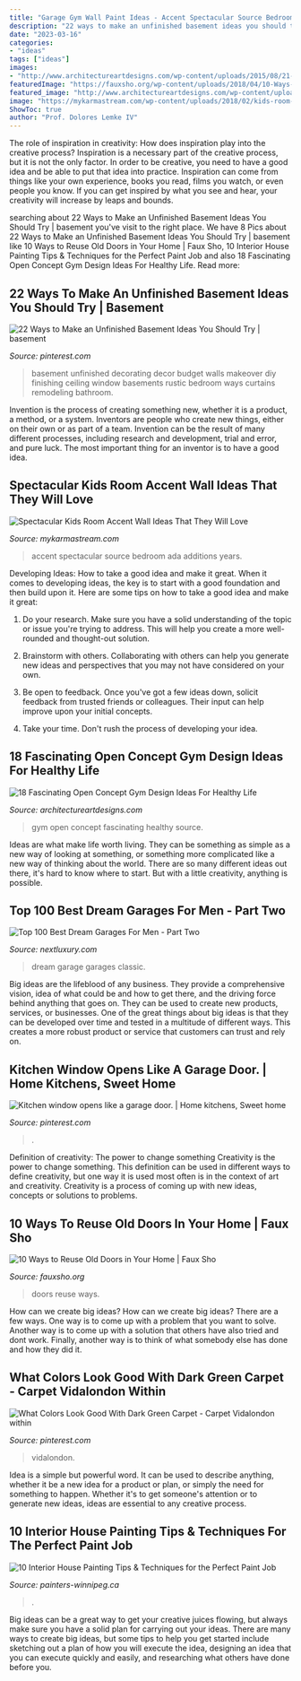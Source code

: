 ```yaml
---
title: "Garage Gym Wall Paint Ideas - Accent Spectacular Source Bedroom Ada Additions Years"
description: "22 ways to make an unfinished basement ideas you should try"
date: "2023-03-16"
categories:
- "ideas"
tags: ["ideas"]
images:
- "http://www.architectureartdesigns.com/wp-content/uploads/2015/08/21-630x420.jpeg"
featuredImage: "https://fauxsho.org/wp-content/uploads/2018/04/10-Ways-to-Reuse-Old-Doors-in-Your-Home3.jpg"
featured_image: "http://www.architectureartdesigns.com/wp-content/uploads/2015/08/21-630x420.jpeg"
image: "https://mykarmastream.com/wp-content/uploads/2018/02/kids-room-accent-wall-10-.jpg"
ShowToc: true
author: "Prof. Dolores Lemke IV"
---
```



The role of inspiration in creativity: How does inspiration play into the creative process?
Inspiration is a necessary part of the creative process, but it is not the only factor. In order to be creative, you need to have a good idea and be able to put that idea into practice. Inspiration can come from things like your own experience, books you read, films you watch, or even people you know. If you can get inspired by what you see and hear, your creativity will increase by leaps and bounds.

	

		
searching about 22 Ways to Make an Unfinished Basement Ideas You Should Try | basement you've visit to the right place. We have 8 Pics about 22 Ways to Make an Unfinished Basement Ideas You Should Try | basement like 10 Ways to Reuse Old Doors in Your Home | Faux Sho, 10 Interior House Painting Tips &amp; Techniques for the Perfect Paint Job and also 18 Fascinating Open Concept Gym Design Ideas For Healthy Life. Read more:
		
    
## 22 Ways To Make An Unfinished Basement Ideas You Should Try | Basement

<img loading=lazy src="https://i.pinimg.com/736x/98/40/33/9840336424d3a6c9eecbaab90e77f8db--unfinished-basement-decorating-basement-decorating-ideas.jpg?b=t" onerror="this.onerror=null;this.src='https://tse2.mm.bing.net/th?id=OIP.3RZla4nr4t3nueqS4tQergHaE6&amp;pid=15.1';" alt="22 Ways to Make an Unfinished Basement Ideas You Should Try | basement">

_Source: pinterest.com_

>basement unfinished decorating decor budget walls makeover diy finishing ceiling window basements rustic bedroom ways curtains remodeling bathroom. 

	

Invention is the process of creating something new, whether it is a product, a method, or a system. Inventors are people who create new things, either on their own or as part of a team. Invention can be the result of many different processes, including research and development, trial and error, and pure luck. The most important thing for an inventor is to have a good idea.

    
## Spectacular Kids Room Accent Wall Ideas That They Will Love

<img loading=lazy src="https://mykarmastream.com/wp-content/uploads/2018/02/kids-room-accent-wall-10-.jpg" onerror="this.onerror=null;this.src='https://tse4.mm.bing.net/th?id=OIP.ZBByHNJk-8VM5-YCUopl1wHaJ4&amp;pid=15.1';" alt="Spectacular Kids Room Accent Wall Ideas That They Will Love">

_Source: mykarmastream.com_

>accent spectacular source bedroom ada additions years. 

	

Developing Ideas: How to take a good idea and make it great.
When it comes to developing ideas, the key is to start with a good foundation and then build upon it. Here are some tips on how to take a good idea and make it great:
1. Do your research. Make sure you have a solid understanding of the topic or issue you're trying to address. This will help you create a more well-rounded and thought-out solution.

2. Brainstorm with others. Collaborating with others can help you generate new ideas and perspectives that you may not have considered on your own.

3. Be open to feedback. Once you've got a few ideas down, solicit feedback from trusted friends or colleagues. Their input can help improve upon your initial concepts.

4. Take your time. Don't rush the process of developing your idea.

    
## 18 Fascinating Open Concept Gym Design Ideas For Healthy Life

<img loading=lazy src="http://www.architectureartdesigns.com/wp-content/uploads/2015/08/21-630x420.jpeg" onerror="this.onerror=null;this.src='https://tse1.mm.bing.net/th?id=OIP.cY_pbGAGySGQddhYprQqgAHaE8&amp;pid=15.1';" alt="18 Fascinating Open Concept Gym Design Ideas For Healthy Life">

_Source: architectureartdesigns.com_

>gym open concept fascinating healthy source. 

	

Ideas are what make life worth living. They can be something as simple as a new way of looking at something, or something more complicated like a new way of thinking about the world. There are so many different ideas out there, it's hard to know where to start. But with a little creativity, anything is possible.

    
## Top 100 Best Dream Garages For Men - Part Two

<img loading=lazy src="http://nextluxury.com/wp-content/uploads/vintage-classic-car-mens-dream-garage-ideas.jpg" onerror="this.onerror=null;this.src='https://tse2.mm.bing.net/th?id=OIP.oOkYiBDvdJs5hMthtVQYuwHaHa&amp;pid=15.1';" alt="Top 100 Best Dream Garages For Men - Part Two">

_Source: nextluxury.com_

>dream garage garages classic. 

	

Big ideas are the lifeblood of any business. They provide a comprehensive vision, idea of what could be and how to get there, and the driving force behind anything that goes on. They can be used to create new products, services, or businesses. One of the great things about big ideas is that they can be developed over time and tested in a multitude of different ways. This creates a more robust product or service that customers can trust and rely on.

    
## Kitchen Window Opens Like A Garage Door. | Home Kitchens, Sweet Home

<img loading=lazy src="https://i.pinimg.com/736x/e5/6b/ba/e56bbab1869b968933a28aa2faf132d1--garage-door-styles-garage-doors.jpg" onerror="this.onerror=null;this.src='https://tse4.mm.bing.net/th?id=OIP.41chzzhB-PFdswLOEmJulQHaJ4&amp;pid=15.1';" alt="Kitchen window opens like a garage door. | Home kitchens, Sweet home">

_Source: pinterest.com_

>. 

	

Definition of creativity: The power to change something
Creativity is the power to change something. This definition can be used in different ways to define creativity, but one way it is used most often is in the context of art and creativity. Creativity is a process of coming up with new ideas, concepts or solutions to problems.

    
## 10 Ways To Reuse Old Doors In Your Home | Faux Sho

<img loading=lazy src="https://fauxsho.org/wp-content/uploads/2018/04/10-Ways-to-Reuse-Old-Doors-in-Your-Home3.jpg" onerror="this.onerror=null;this.src='https://tse4.mm.bing.net/th?id=OIP.lZcQZHQ5uqILPAhHXAkFAgHaMv&amp;pid=15.1';" alt="10 Ways to Reuse Old Doors in Your Home | Faux Sho">

_Source: fauxsho.org_

>doors reuse ways. 

	

How can we create big ideas?
How can we create big ideas? There are a few ways. One way is to come up with a problem that you want to solve. Another way is to come up with a solution that others have also tried and dont work. Finally, another way is to think of what somebody else has done and how they did it.

    
## What Colors Look Good With Dark Green Carpet - Carpet Vidalondon Within

<img loading=lazy src="https://i.pinimg.com/736x/d2/fd/31/d2fd318f9cf6249136b61ac298dea830.jpg" onerror="this.onerror=null;this.src='https://tse4.mm.bing.net/th?id=OIP.--H3chF90pgE00cIzL3J4AHaJ4&amp;pid=15.1';" alt="What Colors Look Good With Dark Green Carpet - Carpet Vidalondon within">

_Source: pinterest.com_

>vidalondon. 

	

Idea is a simple but powerful word. It can be used to describe anything, whether it be a new idea for a product or plan, or simply the need for something to happen. Whether it's to get someone's attention or to generate new ideas, ideas are essential to any creative process.

    
## 10 Interior House Painting Tips &amp; Techniques For The Perfect Paint Job

<img loading=lazy src="http://painters-winnipeg.ca/wp-content/uploads/2018/01/interior-house-painting.jpg" onerror="this.onerror=null;this.src='https://tse1.mm.bing.net/th?id=OIP.8cUKgVzuNn8UEQGphXfS7gHaFj&amp;pid=15.1';" alt="10 Interior House Painting Tips &amp; Techniques for the Perfect Paint Job">

_Source: painters-winnipeg.ca_

>. 

	

Big ideas can be a great way to get your creative juices flowing, but always make sure you have a solid plan for carrying out your ideas. There are many ways to create big ideas, but some tips to help you get started include sketching out a plan of how you will execute the idea, designing an idea that you can execute quickly and easily, and researching what others have done before you.

